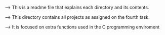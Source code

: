 --> This is a readme file that explains each directory and its contents.

--> This directory contains all projects as assigned on the fourth task.

--> It is focused on extra functions used in the C programming enviroment
